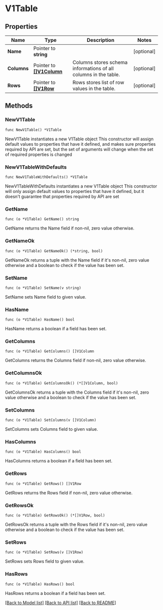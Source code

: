 # V1Table

## Properties

Name | Type | Description | Notes
------------ | ------------- | ------------- | -------------
**Name** | Pointer to **string** |  | [optional] 
**Columns** | Pointer to [**[]V1Column**](V1Column.md) | Columns stores schema informations of all columns in the table. | [optional] 
**Rows** | Pointer to [**[]V1Row**](V1Row.md) | Rows stores list of row values in the table. | [optional] 

## Methods

### NewV1Table

`func NewV1Table() *V1Table`

NewV1Table instantiates a new V1Table object
This constructor will assign default values to properties that have it defined,
and makes sure properties required by API are set, but the set of arguments
will change when the set of required properties is changed

### NewV1TableWithDefaults

`func NewV1TableWithDefaults() *V1Table`

NewV1TableWithDefaults instantiates a new V1Table object
This constructor will only assign default values to properties that have it defined,
but it doesn't guarantee that properties required by API are set

### GetName

`func (o *V1Table) GetName() string`

GetName returns the Name field if non-nil, zero value otherwise.

### GetNameOk

`func (o *V1Table) GetNameOk() (*string, bool)`

GetNameOk returns a tuple with the Name field if it's non-nil, zero value otherwise
and a boolean to check if the value has been set.

### SetName

`func (o *V1Table) SetName(v string)`

SetName sets Name field to given value.

### HasName

`func (o *V1Table) HasName() bool`

HasName returns a boolean if a field has been set.

### GetColumns

`func (o *V1Table) GetColumns() []V1Column`

GetColumns returns the Columns field if non-nil, zero value otherwise.

### GetColumnsOk

`func (o *V1Table) GetColumnsOk() (*[]V1Column, bool)`

GetColumnsOk returns a tuple with the Columns field if it's non-nil, zero value otherwise
and a boolean to check if the value has been set.

### SetColumns

`func (o *V1Table) SetColumns(v []V1Column)`

SetColumns sets Columns field to given value.

### HasColumns

`func (o *V1Table) HasColumns() bool`

HasColumns returns a boolean if a field has been set.

### GetRows

`func (o *V1Table) GetRows() []V1Row`

GetRows returns the Rows field if non-nil, zero value otherwise.

### GetRowsOk

`func (o *V1Table) GetRowsOk() (*[]V1Row, bool)`

GetRowsOk returns a tuple with the Rows field if it's non-nil, zero value otherwise
and a boolean to check if the value has been set.

### SetRows

`func (o *V1Table) SetRows(v []V1Row)`

SetRows sets Rows field to given value.

### HasRows

`func (o *V1Table) HasRows() bool`

HasRows returns a boolean if a field has been set.


[[Back to Model list]](../README.md#documentation-for-models) [[Back to API list]](../README.md#documentation-for-api-endpoints) [[Back to README]](../README.md)


